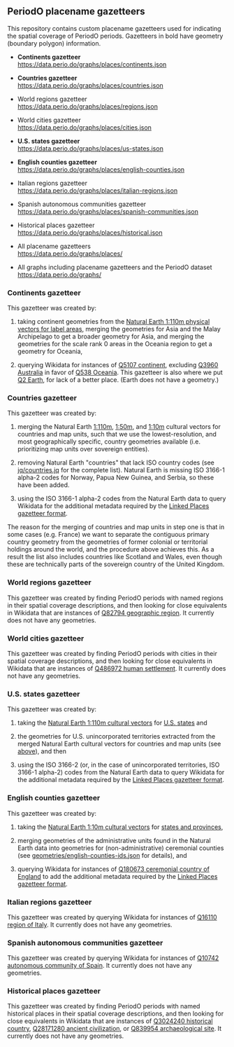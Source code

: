 ## PeriodO placename gazetteers

This repository contains custom placename gazetteers used for indicating the spatial coverage of PeriodO periods. Gazetteers in bold have geometry (boundary polygon) information.

* **Continents gazetteer**<br>
  https://data.perio.do/graphs/places/continents.json

* **Countries gazetteer**<br>
  https://data.perio.do/graphs/places/countries.json

* World regions gazetteer<br>
  https://data.perio.do/graphs/places/regions.json

* World cities gazetteer<br>
  https://data.perio.do/graphs/places/cities.json

* **U.S. states gazetteer**<br>
  https://data.perio.do/graphs/places/us-states.json

* **English counties gazetteer**<br>
  https://data.perio.do/graphs/places/english-counties.json

* Italian regions gazetteer<br>
  https://data.perio.do/graphs/places/italian-regions.json

* Spanish autonomous communities gazetteer<br>
  https://data.perio.do/graphs/places/spanish-communities.json

* Historical places gazetteer<br>
  https://data.perio.do/graphs/places/historical.json

* All placename gazetteers<br>
  https://data.perio.do/graphs/places/

* All graphs including placename gazetteers and the PeriodO dataset<br>
  https://data.perio.do/graphs/


### Continents gazetteer

This gazetteer was created by:

1. taking continent geometries from the [Natural Earth 1:110m physical vectors for label areas](https://www.naturalearthdata.com/downloads/110m-physical-vectors/110m-physical-labels/), merging the geometries for Asia and the Malay Archipelago to get a broader geometry for Asia, and merging the geometries for the scale rank 0 areas in the Oceania region to get a geometry for Oceania,

1. querying Wikidata for instances of [Q5107 continent](https://www.wikidata.org/wiki/Q5107), excluding [Q3960 Australia](https://www.wikidata.org/wiki/Q3960) in favor of [Q538 Oceania](https://www.wikidata.org/wiki/Q538). This gazetteer is also where we put [Q2 Earth](https://www.wikidata.org/wiki/Q2), for lack of a better place. (Earth does not have a geometry.)


### Countries gazetteer

This gazetteer was created by:

1. merging the Natural Earth [1:110m](https://www.naturalearthdata.com/downloads/110m-cultural-vectors/), [1:50m](https://www.naturalearthdata.com/downloads/50m-cultural-vectors/), and [1:10m](https://www.naturalearthdata.com/downloads/10m-cultural-vectors/) cultural vectors for countries and map units, such that we use the lowest-resolution, and most geographically specific, country geometries available (i.e. prioritizing map units over sovereign entities).

1. removing Natural Earth "countries" that lack ISO country codes (see [jq/countries.jq](country-transform.jq) for the complete list). Natural Earth is missing ISO 3166-1 alpha-2 codes for Norway, Papua New Guinea, and Serbia, so these have been added.

1. using the ISO 3166-1 alpha-2 codes from the Natural Earth data to query Wikidata for the additional metadata required by the [Linked Places gazetteer format](https://github.com/LinkedPasts/linked-places#the-linked-places-format).

The reason for the merging of countries and map units in step one is that in some cases (e.g. France) we want to separate the contiguous primary country geometry from the geometries of former colonial or territorial holdings around the world, and the procedure above achieves this. As a result the list also includes countries like Scotland and Wales, even though these are technically parts of the sovereign country of the United Kingdom.


### World regions gazetteer

This gazetteer was created by finding PeriodO periods with named regions in their spatial coverage descriptions, and then looking for close equivalents in Wikidata that are instances of [Q82794 geographic region](https://www.wikidata.org/wiki/Q82794). It currently does not have any geometries.


### World cities gazetteer

This gazetteer was created by finding PeriodO periods with cities in their spatial coverage descriptions, and then looking for close equivalents in Wikidata that are instances of [Q486972 human settlement](https://www.wikidata.org/wiki/Q486972). It currently does not have any geometries.


### U.S. states gazetteer

This gazetteer was created by:

1. taking the [Natural Earth 1:110m cultural vectors](https://www.naturalearthdata.com/downloads/110m-cultural-vectors/) for [U.S. states](https://www.naturalearthdata.com/downloads/110m-cultural-vectors/110m-admin-1-states-provinces/) and

1. the geometries for U.S. unincorporated territories extracted from the merged Natural Earth cultural vectors for countries and map units (see [above](#present-day-countries-gazetteer)), and then

1. using the ISO 3166-2 (or, in the case of unincorporated territories, ISO 3166-1 alpha-2) codes from the Natural Earth data to query Wikidata for the additional metadata required by the [Linked Places gazetteer format](https://github.com/LinkedPasts/linked-places#the-linked-places-format).


### English counties gazetteer

This gazetteer was created by:

1. taking the [Natural Earth 1:10m cultural vectors](https://www.naturalearthdata.com/downloads/10m-cultural-vectors/) for [states and provinces](https://www.naturalearthdata.com/downloads/10m-cultural-vectors/10m-admin-1-states-provinces/),

1. merging geometries of the administrative units found in the Natural Earth data into geometries for (non-administrative) ceremonial counties (see [geometries/english-counties-ids.json](geometries/english-counties-ids.json) for details), and

1. querying Wikidata for instances of [Q180673 ceremonial country of England](https://www.wikidata.org/wiki/Q180673) to add the additional metadata required by the [Linked Places gazetteer format](https://github.com/LinkedPasts/linked-places#the-linked-places-format).


### Italian regions gazetteer

This gazetteer was created by querying Wikidata for instances of [Q16110 region of Italy](https://www.wikidata.org/wiki/Q16110). It currently does not have any geometries.


### Spanish autonomous communities gazetteer

This gazetteer was created by querying Wikidata for instances of [Q10742 autonomous community of Spain](https://www.wikidata.org/wiki/Q10742). It currently does not have any geometries.


### Historical places gazetteer

This gazetteer was created by finding PeriodO periods with named historical places in their spatial coverage descriptions, and then looking for close equivalents in Wikidata that are instances of [Q3024240 historical country](https://www.wikidata.org/wiki/Q3024240), [Q28171280 ancient civilization](https://www.wikidata.org/wiki/Q28171280), or [Q839954 archaeological site](https://www.wikidata.org/wiki/Q839954). It currently does not have any geometries.


